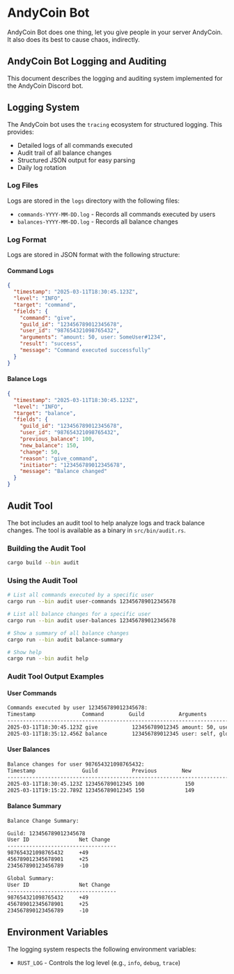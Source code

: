 # AndyCoin Bot

AndyCoin Bot does one thing, let you give people in your server AndyCoin. It also does its best to cause chaos, indirectly.

## AndyCoin Bot Logging and Auditing

This document describes the logging and auditing system implemented for the AndyCoin Discord bot.

## Logging System

The AndyCoin bot uses the `tracing` ecosystem for structured logging. This provides:

- Detailed logs of all commands executed
- Audit trail of all balance changes
- Structured JSON output for easy parsing
- Daily log rotation

### Log Files

Logs are stored in the `logs` directory with the following files:

- `commands-YYYY-MM-DD.log` - Records all commands executed by users
- `balances-YYYY-MM-DD.log` - Records all balance changes

### Log Format

Logs are stored in JSON format with the following structure:

#### Command Logs

```json
{
  "timestamp": "2025-03-11T18:30:45.123Z",
  "level": "INFO",
  "target": "command",
  "fields": {
    "command": "give",
    "guild_id": "123456789012345678",
    "user_id": "987654321098765432",
    "arguments": "amount: 50, user: SomeUser#1234",
    "result": "success",
    "message": "Command executed successfully"
  }
}
```

#### Balance Logs

```json
{
  "timestamp": "2025-03-11T18:30:45.123Z",
  "level": "INFO",
  "target": "balance",
  "fields": {
    "guild_id": "123456789012345678",
    "user_id": "987654321098765432",
    "previous_balance": 100,
    "new_balance": 150,
    "change": 50,
    "reason": "give_command",
    "initiator": "123456789012345678",
    "message": "Balance changed"
  }
}
```

## Audit Tool

The bot includes an audit tool to help analyze logs and track balance changes. The tool is available as a binary in `src/bin/audit.rs`.

### Building the Audit Tool

```bash
cargo build --bin audit
```

### Using the Audit Tool

```bash
# List all commands executed by a specific user
cargo run --bin audit user-commands 123456789012345678

# List all balance changes for a specific user
cargo run --bin audit user-balances 123456789012345678

# Show a summary of all balance changes
cargo run --bin audit balance-summary

# Show help
cargo run --bin audit help
```

### Audit Tool Output Examples

#### User Commands

```txt
Commands executed by user 123456789012345678:
Timestamp               Command        Guild           Arguments                                 Result    
----------------------------------------------------------------------------------------------------
2025-03-11T18:30:45.123Z give           123456789012345 amount: 50, user: SomeUser#1234          success   
2025-03-11T18:35:12.456Z balance        123456789012345 user: self, global: false                success   
```

#### User Balances

```txt
Balance changes for user 987654321098765432:
Timestamp               Guild           Previous        New             Change    Reason               Initiator      
--------------------------------------------------------------------------------------------------------------
2025-03-11T18:30:45.123Z 123456789012345 100             150             +50       give_command         123456789012345
2025-03-11T19:15:22.789Z 123456789012345 150             149             -1        flip_bet             987654321098765
```

#### Balance Summary

```txt
Balance Change Summary:

Guild: 123456789012345678
User ID                Net Change     
-----------------------------------
987654321098765432     +49            
456789012345678901     +25            
234567890123456789     -10            

Global Summary:
User ID                Net Change     
-----------------------------------
987654321098765432     +49            
456789012345678901     +25            
234567890123456789     -10            
```

## Environment Variables

The logging system respects the following environment variables:

- `RUST_LOG` - Controls the log level (e.g., `info`, `debug`, `trace`)
